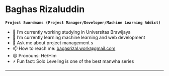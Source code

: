 # Baghas Rizaluddin 

**`Project Swordmans (Project Manager/Developer/Machine Learning Addict)`** 

- 🔭 I’m currently working studying in Universitas Brawijaya
- 🌱 I’m currently learning machine learning and web development
- 💬 Ask me about project management s
- 📫 How to reach me: bagasrizal.work@gmail.com
- 😄 Pronouns: He/Him
- ⚡ Fun fact: Solo Leveling is one of the best manwha series

---
